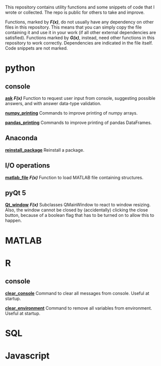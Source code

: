 This repository contains utility functions and some snippets of code that I wrote or collected. The repo is public for others to take and improve.

Functions, marked by _**F(x)**_, do not usually have any dependency on other files in this repository. This means that you can simply copy the file containing it and use it in your work (if all other external dependencies are satisfied). Functions marked by _**G(x)**_, instead, need other functions in this repository to work correctly. Dependencies are indicated in the file itself. Code snippets are not marked.


# python
## console
**[ask](python/console/ask.py)** _**F(x)**_ Function to request user input from console, suggesting possible answers, and with answer data-type validation.

**[numpy_printing](python/console/numpy_printing_.py)** Commands to improve printing of numpy arrays.

**[pandas_printing](python/console/pandas_printing.py)** Commands to improve printing of pandas DataFrames.

## Anaconda
**[reinstall_package](python/anaconda/reinstall_package.txt)** Reinstall a package.



## I/O operations
**[matlab_file](python/IO_operations/matlab_file.py)** _**F(x)**_ Function to load MATLAB file containing structures.

## pyQt 5
**[Qt_window](python/pyQt/Qt_window.py)** _**F(x)**_ Subclasses QMainWindow to react to window resizing. Also, the window cannot be closed by (accidentally) clicking the close button, because of a boolean flag that has to be turned on to allow this to happen.



# MATLAB

# R
## console
**[clear_console](R/console/clear_console.txt)** Command to clear all messages from console. Useful at startup.

**[clear_environment](R/console/clear_environment.txt)** Command to remove all variables from environment. Useful at startup.

# SQL

# Javascript
